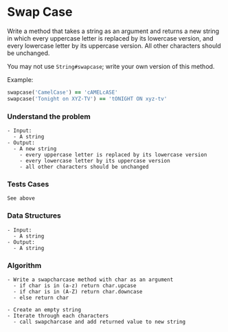 # Swap Case

Write a method that takes a string as an argument and returns a new string in which every uppercase letter is replaced by its lowercase version, and every lowercase letter by its uppercase version. All other characters should be unchanged.

You may not use `String#swapcase`; write your own version of this method.

Example:

```ruby
swapcase('CamelCase') == 'cAMELcASE'
swapcase('Tonight on XYZ-TV') == 'tONIGHT ON xyz-tv'
```



### Understand the problem

```
- Input:
  - A string
- Output:
  - A new string
    - every uppercase letter is replaced by its lowercase version
    - every lowercase letter by its uppercase version
    - all other characters should be unchanged
```

### Tests Cases

```
See above
```

### Data Structures

```
- Input:
  - A string
- Output:
  - A string
```

### Algorithm

```
- Write a swapcharcase method with char as an argument
  - if char is in (a-z) return char.upcase
  - if char is in (A-Z) return char.downcase
  - else return char
  
- Create an empty string
- Iterate through each characters
  - call swapcharcase and add returned value to new string
```
